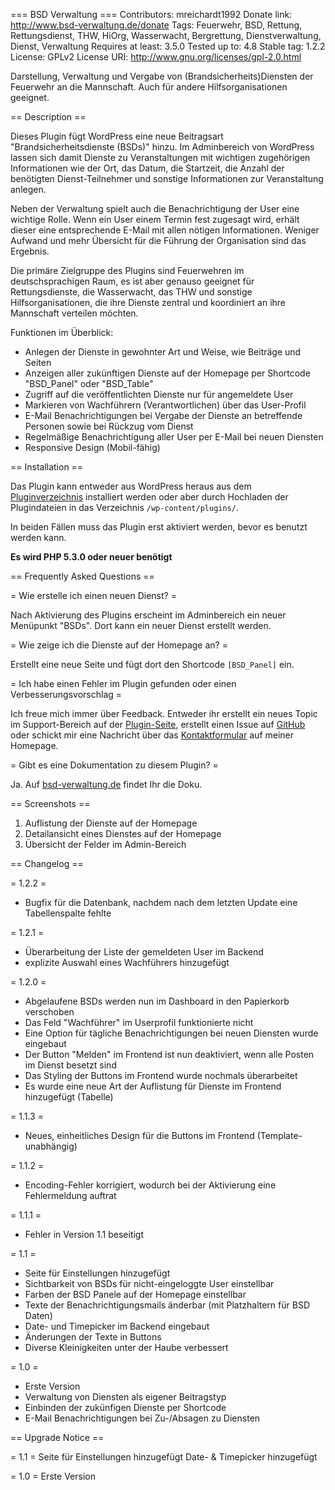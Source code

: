 === BSD Verwaltung ===
Contributors: mreichardt1992
Donate link: http://www.bsd-verwaltung.de/donate
Tags: Feuerwehr, BSD, Rettung, Rettungsdienst, THW, HiOrg, Wasserwacht, Bergrettung, Dienstverwaltung, Dienst, Verwaltung
Requires at least: 3.5.0
Tested up to: 4.8
Stable tag: 1.2.2
License: GPLv2
License URI: http://www.gnu.org/licenses/gpl-2.0.html

Darstellung, Verwaltung und Vergabe von (Brandsicherheits)Diensten der Feuerwehr an die Mannschaft. Auch f&uuml;r andere Hilfsorganisationen geeignet.

== Description ==

Dieses Plugin f&uuml;gt WordPress eine neue Beitragsart "Brandsicherheitsdienste (BSDs)" hinzu. Im Adminbereich von WordPress lassen sich damit Dienste zu Veranstaltungen mit wichtigen zugeh&ouml;rigen Informationen wie der Ort, das Datum, die Startzeit, die Anzahl der ben&ouml;tigten Dienst-Teilnehmer und sonstige Informationen zur Veranstaltung anlegen.

Neben der Verwaltung spielt auch die Benachrichtigung der User eine wichtige Rolle. Wenn ein User einem Termin fest zugesagt wird, erh&auml;lt dieser eine entsprechende E-Mail mit allen n&ouml;tigen Informationen. Weniger Aufwand und mehr &Uuml;bersicht f&uuml;r die F&uuml;hrung der Organisation sind das Ergebnis.

Die prim&auml;re Zielgruppe des Plugins sind Feuerwehren im deutschsprachigen Raum, es ist aber genauso geeignet f&uuml;r Rettungsdienste, die Wasserwacht, das THW und sonstige Hilfsorganisationen, die ihre Dienste zentral und koordiniert an ihre Mannschaft verteilen m&ouml;chten.

Funktionen im &Uuml;berblick:

* Anlegen der Dienste in gewohnter Art und Weise, wie Beitr&auml;ge und Seiten
* Anzeigen aller zuk&uuml;nftigen Dienste auf der Homepage per Shortcode "BSD_Panel" oder "BSD_Table"
* Zugriff auf die ver&ouml;ffentlichten Dienste nur f&uuml;r angemeldete User
* Markieren von Wachf&uuml;hrern (Verantwortlichen) &uuml;ber das User-Profil
* E-Mail Benachrichtigungen bei Vergabe der Dienste an betreffende Personen sowie bei R&uuml;ckzug vom Dienst
* Regelmäßige Benachrichtigung aller User per E-Mail bei neuen Diensten
* Responsive Design (Mobil-f&auml;hig)

== Installation ==

Das Plugin kann entweder aus WordPress heraus aus dem [Pluginverzeichnis](https://wordpress.org/plugins/bsd-verwaltung/) installiert werden oder aber durch Hochladen der Plugindateien in das Verzeichnis `/wp-content/plugins/`.

In beiden F&auml;llen muss das Plugin erst aktiviert werden, bevor es benutzt werden kann.

__Es wird PHP 5.3.0 oder neuer ben&ouml;tigt__

== Frequently Asked Questions ==

= Wie erstelle ich einen neuen Dienst? =

Nach Aktivierung des Plugins erscheint im Adminbereich ein neuer Men&uuml;punkt "BSDs". Dort kann ein neuer Dienst erstellt werden.

= Wie zeige ich die Dienste auf der Homepage an? =

Erstellt eine neue Seite und f&uuml;gt dort den Shortcode `[BSD_Panel]` ein.

= Ich habe einen Fehler im Plugin gefunden oder einen Verbesserungsvorschlag =

Ich freue mich immer &uuml;ber Feedback. Entweder ihr erstellt ein neues Topic im Support-Bereich auf der [Plugin-Seite](https://wordpress.org/plugins/bsd-verwaltung/), erstellt einen Issue auf [GitHub](https://github.com/mreichardt1992/wp-bsd-verwaltung/issues) oder schickt mir eine Nachricht &uuml;ber das [Kontaktformular](http://bsd-verwaltung.de) auf meiner Homepage.

= Gibt es eine Dokumentation zu diesem Plugin? =

Ja. Auf [bsd-verwaltung.de](http://bsd-verwaltung.de) findet Ihr die Doku.

== Screenshots ==

1. Auflistung der Dienste auf der Homepage
2. Detailansicht eines Dienstes auf der Homepage
3. &Uuml;bersicht der Felder im Admin-Bereich

== Changelog ==

= 1.2.2 =
* Bugfix für die Datenbank, nachdem nach dem letzten Update eine Tabellenspalte fehlte

= 1.2.1 =
* Überarbeitung der Liste der gemeldeten User im Backend
* explizite Auswahl eines Wachführers hinzugefügt

= 1.2.0 =
* Abgelaufene BSDs werden nun im Dashboard in den Papierkorb verschoben
* Das Feld "Wachführer" im Userprofil funktionierte nicht
* Eine Option für tägliche Benachrichtigungen bei neuen Diensten wurde eingebaut
* Der Button "Melden" im Frontend ist nun deaktiviert, wenn alle Posten im Dienst besetzt sind
* Das Styling der Buttons im Frontend wurde nochmals überarbeitet
* Es wurde eine neue Art der Auflistung für Dienste im Frontend hinzugefügt (Tabelle)

= 1.1.3 =
* Neues, einheitliches Design für die Buttons im Frontend (Template-unabhängig)

= 1.1.2 =
* Encoding-Fehler korrigiert, wodurch bei der Aktivierung eine Fehlermeldung auftrat

= 1.1.1 =
* Fehler in Version 1.1 beseitigt

= 1.1 =
* Seite für Einstellungen hinzugefügt
* Sichtbarkeit von BSDs für nicht-eingeloggte User einstellbar
* Farben der BSD Panele auf der Homepage einstellbar
* Texte der Benachrichtigungsmails änderbar (mit Platzhaltern für BSD Daten)
* Date- und Timepicker im Backend eingebaut
* Änderungen der Texte in Buttons
* Diverse Kleinigkeiten unter der Haube verbessert

= 1.0 =
* Erste Version
* Verwaltung von Diensten als eigener Beitragstyp
* Einbinden der zuk&uuml;nfigen Dienste per Shortcode
* E-Mail Benachrichtigungen bei Zu-/Absagen zu Diensten

== Upgrade Notice ==

= 1.1 =
Seite für Einstellungen hinzugefügt
Date- & Timepicker hinzugefügt


= 1.0 =
Erste Version